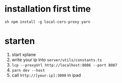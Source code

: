 # installation first time

`sh
npm install -g local-cors-proxy
yarn
`

# starten

1. start xplane
2. write your ip into `server/utils/constants.ts`
2. `lcp --proxyUrl http://localhost:8086 --port 8087`
2. `yarn dev --host`
3. call `http://[your-ip]:3000` in ipad
